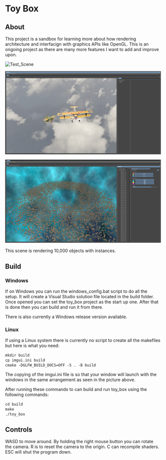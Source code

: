 # Toy Box

## About

This project is a sandbox for learning more about how rendering architecture and interfacign with graphics APIs like OpenGL. This is an ongoing project as there are many more features I want to add and improve upon.  

![Test_Scene](/screenshots/test_scene.png)

![Airplane](/screenshots/airplane.png)

![Asteroid_Field](/screenshots/asteroid_field.png)

This scene is rendering 10,000 objects with instances.

## Build

### Windows

If on Windows you can run the windows_config.bat script to do all the setup. It will create a Visual Studio solution file located in the build folder. Once opened you can set the toy_box project as the start up one. After that is done then you can build and run it from there.

There is also currently a Windows release version available.

### Linux

If using a Linux system there is currently no script to create all the makefiles but here is what you need:

```
mkdir build
cp imgui.ini build
cmake -DGLFW_BUILD_DOCS=OFF -S . -B build
```
The copying of the imgui.ini file is so that your window will launch with the windows in the same arrangement as seen in the picture above.

After running these commands to can build and run toy_box using the following commands:

```
cd build
make
./toy_box
```
## Controls

WASD to move around.
By holding the right mouse button you can rotate the camera.
R is to reset the camera to the origin.
C can recompile shaders.
ESC will shut the program down.
